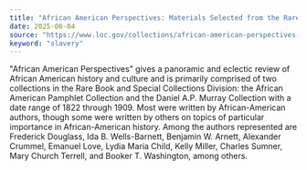 ```yaml
---
title: "African American Perspectives: Materials Selected from the Rare Book Collection"
date: 2025-06-04
source: "https://www.loc.gov/collections/african-american-perspectives-rare-books/about-this-collection/"
keyword: "slavery"
---
```


"African American Perspectives" gives a panoramic and eclectic review of African American history and culture and is primarily comprised of two collections in the Rare Book and Special Collections Division: the African American Pamphlet Collection and the Daniel A.P. Murray Collection with a date range of 1822 through 1909. Most were written by African-American authors, though some were written by others on topics of particular importance in African-American history. Among the authors represented are Frederick Douglass, Ida B. Wells-Barnett, Benjamin W. Arnett, Alexander Crummel, Emanuel Love, Lydia Maria Child, Kelly Miller, Charles Sumner, Mary Church Terrell, and Booker T. Washington, among others.

